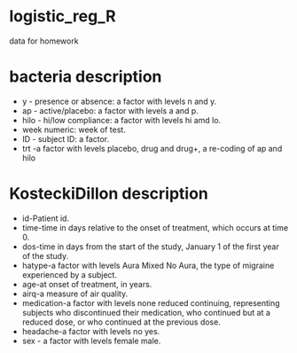 # logistic_reg_R
data for homework

# bacteria description

- y - presence or absence: a factor with levels n and y.
- ap - active/placebo: a factor with levels a and p.
- hilo - hi/low compliance: a factor with levels hi amd lo.
- week numeric: week of test.
- ID - subject ID: a factor.
- trt -a factor with levels placebo, drug and drug+, a re-coding of ap and hilo

# KosteckiDillon description

- id-Patient id.
- time-time in days relative to the onset of treatment, which occurs at time 0.
- dos-time in days from the start of the study, January 1 of the first year of the study.
- hatype-a factor with levels Aura Mixed No Aura, the type of migraine experienced by a subject.
- age-at onset of treatment, in years.
- airq-a measure of air quality.
- medication-a factor with levels none reduced continuing, representing subjects who discontinued their medication, who continued but at a reduced dose, or who continued at the previous dose.
- headache-a factor with levels no yes.
- sex - a factor with levels female male.
